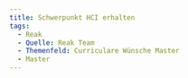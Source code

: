 ```yaml
---
title: Schwerpunkt HCI erhalten
tags:
  - Reak
  - Quelle: Reak Team
  - Themenfeld: Curriculare Wünsche Master
  - Master
---
```


